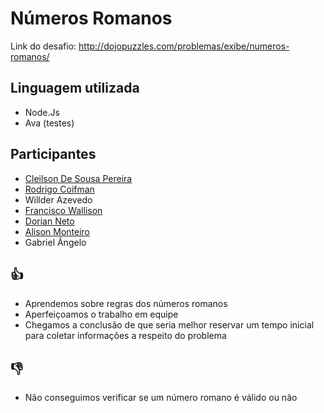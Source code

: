 # Números Romanos

Link do desafio: http://dojopuzzles.com/problemas/exibe/numeros-romanos/

## Linguagem utilizada

- Node.Js
- Ava (testes)

## Participantes

- [Cleilson De Sousa Pereira](https://github.com/marcialwushu)
- [Rodrigo Coifman](https://github.com/coifman)
- Willder Azevedo
- [Francisco Wallison](https://github.com/FranciscoWallison)
- [Dorian Neto](https://github.com/dorianneto)
- [Alison Monteiro](https://github.com/alisonmonteiro)
- Gabriel Ângelo

## :thumbsup:

- Aprendemos sobre regras dos números romanos
- Aperfeiçoamos o trabalho em equipe
- Chegamos a conclusão de que seria melhor reservar um tempo inicial para coletar informações a respeito do problema

## :thumbsdown:

- Não conseguimos verificar se um número romano é válido ou não